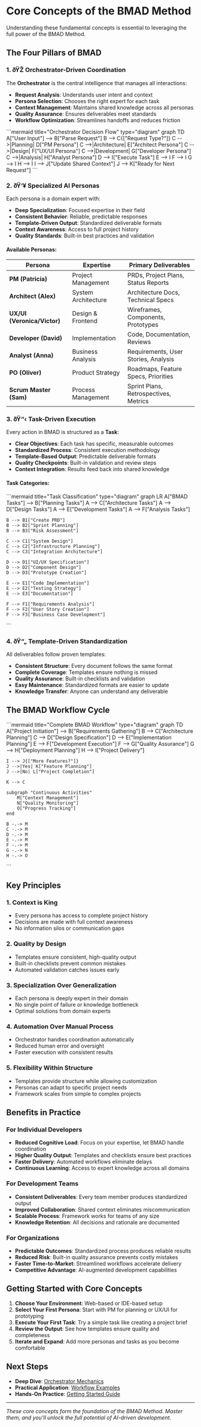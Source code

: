 ﻿# Core Concepts of the BMAD Method

Understanding these fundamental concepts is essential to leveraging the full power of the BMAD Method.

## The Four Pillars of BMAD

### 1. ðŸŽ­ Orchestrator-Driven Coordination

The **Orchestrator** is the central intelligence that manages all interactions:

- **Request Analysis**: Understands user intent and context
- **Persona Selection**: Chooses the right expert for each task
- **Context Management**: Maintains shared knowledge across all personas
- **Quality Assurance**: Ensures deliverables meet standards
- **Workflow Optimization**: Streamlines handoffs and reduces friction

\```mermaid title="Orchestrator Decision Flow" type="diagram"
graph TD
    A["User Input"] --> B["Parse Request"]
    B --> C{["Request Type?"]}
    C -->|Planning| D["PM Persona"]
    C -->|Architecture| E["Architect Persona"]
    C -->|Design| F["UX/UI Persona"]
    C -->|Development| G["Developer Persona"]
    C -->|Analysis| H["Analyst Persona"]
    D --> I["Execute Task"]
    E --> I
    F --> I
    G --> I
    H --> I
    I --> J["Update Shared Context"]
    J --> K["Ready for Next Request"]
\```

### 2. ðŸ‘¥ Specialized AI Personas

Each persona is a domain expert with:

- **Deep Specialization**: Focused expertise in their field
- **Consistent Behavior**: Reliable, predictable responses
- **Template-Driven Output**: Standardized deliverable formats
- **Context Awareness**: Access to full project history
- **Quality Standards**: Built-in best practices and validation

#### Available Personas:

| Persona | Expertise | Primary Deliverables |
|---------|-----------|---------------------|
| **PM (Patricia)** | Project Management | PRDs, Project Plans, Status Reports |
| **Architect (Alex)** | System Architecture | Architecture Docs, Technical Specs |
| **UX/UI (Veronica/Victor)** | Design & Frontend | Wireframes, Components, Prototypes |
| **Developer (David)** | Implementation | Code, Documentation, Reviews |
| **Analyst (Anna)** | Business Analysis | Requirements, User Stories, Analysis |
| **PO (Oliver)** | Product Strategy | Roadmaps, Feature Specs, Priorities |
| **Scrum Master (Sam)** | Process Management | Sprint Plans, Retrospectives, Metrics |

### 3. ðŸ“‹ Task-Driven Execution

Every action in BMAD is structured as a **Task**:

- **Clear Objectives**: Each task has specific, measurable outcomes
- **Standardized Process**: Consistent execution methodology
- **Template-Based Output**: Predictable deliverable formats
- **Quality Checkpoints**: Built-in validation and review steps
- **Context Integration**: Results feed back into shared knowledge

#### Task Categories:

\```mermaid title="Task Classification" type="diagram"
graph LR
    A["BMAD Tasks"] --> B["Planning Tasks"]
    A --> C["Architecture Tasks"]
    A --> D["Design Tasks"]
    A --> E["Development Tasks"]
    A --> F["Analysis Tasks"]
    
    B --> B1["Create PRD"]
    B --> B2["Sprint Planning"]
    B --> B3["Risk Assessment"]
    
    C --> C1["System Design"]
    C --> C2["Infrastructure Planning"]
    C --> C3["Integration Architecture"]
    
    D --> D1["UI/UX Specification"]
    D --> D2["Component Design"]
    D --> D3["Prototype Creation"]
    
    E --> E1["Code Implementation"]
    E --> E2["Testing Strategy"]
    E --> E3["Documentation"]
    
    F --> F1["Requirements Analysis"]
    F --> F2["User Story Creation"]
    F --> F3["Business Case Development"]
\```

### 4. ðŸ“„ Template-Driven Standardization

All deliverables follow proven templates:

- **Consistent Structure**: Every document follows the same format
- **Complete Coverage**: Templates ensure nothing is missed
- **Quality Assurance**: Built-in checklists and validation
- **Easy Maintenance**: Standardized formats are easier to update
- **Knowledge Transfer**: Anyone can understand any deliverable

## The BMAD Workflow Cycle

\```mermaid title="Complete BMAD Workflow" type="diagram"
graph TD
    A["Project Initiation"] --> B["Requirements Gathering"]
    B --> C["Architecture Planning"]
    C --> D["Design Specification"]
    D --> E["Implementation Planning"]
    E --> F["Development Execution"]
    F --> G["Quality Assurance"]
    G --> H["Deployment Planning"]
    H --> I["Project Delivery"]
    
    I --> J{["More Features?"]}
    J -->|Yes| K["Feature Planning"]
    J -->|No| L["Project Completion"]
    
    K --> C
    
    subgraph "Continuous Activities"
        M["Context Management"]
        N["Quality Monitoring"]
        O["Progress Tracking"]
    end
    
    B -.-> M
    C -.-> M
    D -.-> M
    E -.-> M
    F -.-> M
    G -.-> N
    H -.-> O
\```

## Key Principles

### 1. Context is King
- Every persona has access to complete project history
- Decisions are made with full context awareness
- No information silos or communication gaps

### 2. Quality by Design
- Templates ensure consistent, high-quality output
- Built-in checklists prevent common mistakes
- Automated validation catches issues early

### 3. Specialization Over Generalization
- Each persona is deeply expert in their domain
- No single point of failure or knowledge bottleneck
- Optimal solutions from domain experts

### 4. Automation Over Manual Process
- Orchestrator handles coordination automatically
- Reduced human error and oversight
- Faster execution with consistent results

### 5. Flexibility Within Structure
- Templates provide structure while allowing customization
- Personas can adapt to specific project needs
- Framework scales from simple to complex projects

## Benefits in Practice

### For Individual Developers
- **Reduced Cognitive Load**: Focus on your expertise, let BMAD handle coordination
- **Higher Quality Output**: Templates and checklists ensure best practices
- **Faster Delivery**: Automated workflows eliminate delays
- **Continuous Learning**: Access to expert knowledge across all domains

### For Development Teams
- **Consistent Deliverables**: Every team member produces standardized output
- **Improved Collaboration**: Shared context eliminates miscommunication
- **Scalable Process**: Framework works for teams of any size
- **Knowledge Retention**: All decisions and rationale are documented

### For Organizations
- **Predictable Outcomes**: Standardized process produces reliable results
- **Reduced Risk**: Built-in quality assurance prevents costly mistakes
- **Faster Time-to-Market**: Streamlined workflows accelerate delivery
- **Competitive Advantage**: AI-augmented development capabilities

## Getting Started with Core Concepts

1. **Choose Your Environment**: Web-based or IDE-based setup
2. **Select Your First Persona**: Start with PM for planning or UX/UI for prototyping
3. **Execute Your First Task**: Try a simple task like creating a project brief
4. **Review the Output**: See how templates ensure quality and completeness
5. **Iterate and Expand**: Add more personas and tasks as you become comfortable

## Next Steps

- **Deep Dive**: [Orchestrator Mechanics](orchestrator-mechanics.md)
- **Practical Application**: [Workflow Examples](workflow-examples.md)
- **Hands-On Practice**: [Getting Started Guide](getting-started.md)

---

*These core concepts form the foundation of the BMAD Method. Master them, and you'll unlock the full potential of AI-driven development.*
